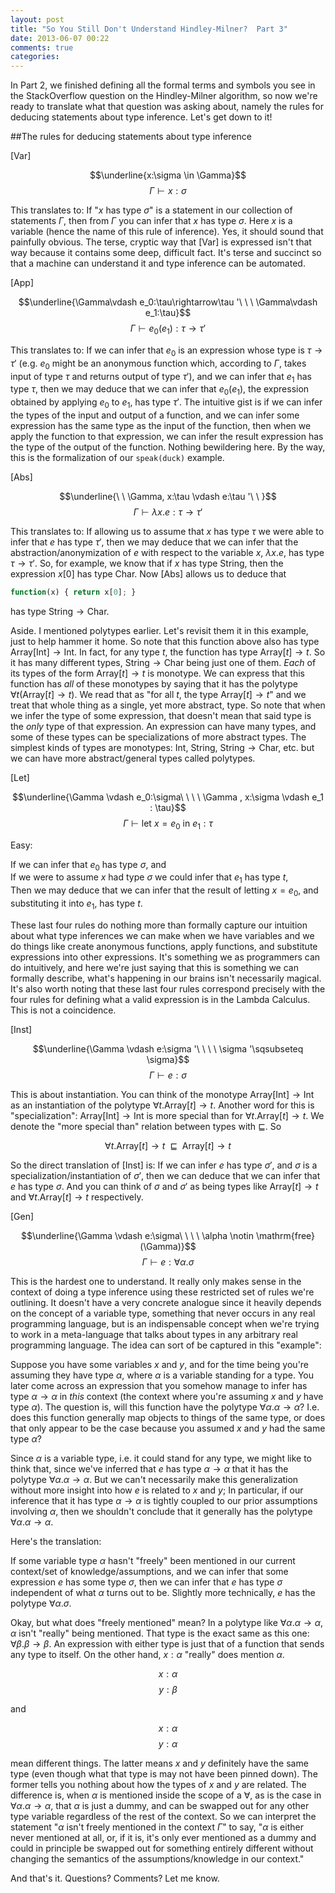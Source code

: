 ```yaml
---
layout: post
title: "So You Still Don't Understand Hindley-Milner?  Part 3"
date: 2013-06-07 00:22
comments: true
categories: 
---
```

In Part 2, we finished defining all the formal terms and symbols you see in the StackOverflow question on the Hindley-Milner algorithm, so now we're ready to translate what that question was asking about, namely the rules for deducing statements about type inference.  Let's get down to it!

##The rules for deducing statements about type inference

[Var]  

$$\underline{x:\sigma \in \Gamma}$$
$$\Gamma \vdash x:\sigma$$

This translates to: If "$x$ has type $\sigma$" is a statement in our collection of statements $\Gamma$, then from $\Gamma$ you can infer that $x$ has type $\sigma$.  Here $x$ is a variable (hence the name of this rule of inference).  Yes, it should sound that painfully obvious.  The terse, cryptic way that [Var] is expressed isn't that way because it contains some deep, difficult fact.  It's terse and succinct so that a machine can understand it and type inference can be automated.  
<!--more-->

[App]  

$$\underline{\Gamma\vdash e_0:\tau\rightarrow\tau '\ \ \ \Gamma\vdash e_1:\tau}$$
$$\Gamma\vdash e_0(e_1):\tau \rightarrow \tau '$$
  
This translates to: If we can infer that $e_0$ is an expression whose type is $\tau \rightarrow \tau '$ (e.g. $e_0$ might be an anonymous function which, according to $\Gamma$, takes input of type $\tau$ and returns output of type $\tau '$), and we can infer that $e_1$ has type $\tau$, then we may deduce that we can infer that $e_0(e_1)$, the expression obtained by applying $e_0$ to $e_1$, has type $\tau '$.  The intuitive gist is if we can infer the types of the input and output of a function, and we can infer some expression has the same type as the input of the function, then when we apply the function to that expression, we can infer the result expression has the type of the output of the function.  Nothing bewildering here.  By the way, this is the formalization of our `speak(duck)` example.  
  
[Abs]  

$$\underline{\ \ \Gamma, x:\tau \vdash e:\tau '\ \ }$$
$$\Gamma \vdash \lambda x.e:\tau \rightarrow \tau '$$
  
This translates to: If allowing us to assume that $x$ has type $\tau$ we were able to infer that $e$ has type $\tau '$, then we may deduce that we can infer that the abstraction/anonymization of $e$ with respect to the variable $x$, $\lambda x.e$, has type $\tau \rightarrow \tau '$.  So, for example, we know that if $x$ has type $\mathrm{String}$, then the expression $x[0]$ has type $\mathrm{Char}$.  Now [Abs] allows us to deduce that  

```javascript
function(x) { return x[0]; }
```

has type $\mathrm{String} \rightarrow \mathrm{Char}$.  

Aside. I mentioned polytypes earlier.  Let's revisit them it in this example, just to help hammer it home.  So note that this function above also has type $\mathrm{Array}[\mathrm{Int}] \rightarrow \mathrm{Int}$.  In fact, for any type $t$, the function has type $\mathrm{Array}[t] \rightarrow t$.  So it has many different types, $\mathrm{String} \rightarrow \mathrm{Char}$ being just one of them.  *Each* of its types of the form $\mathrm{Array}[t] \rightarrow t$ is monotype.  We can express that this function has *all* of these monotypes by saying that it has the polytype $\forall t(\mathrm{Array}[t] \rightarrow t)$.  We read that as "for all $t$, the type $\mathrm{Array}[t] \rightarrow t$" and we treat that whole thing as a single, yet more abstract, type.  So note that when we infer the type of some expression, that doesn't mean that said type is the *only* type of that expression.  An expression can have many types, and some of these types can be specializations of more abstract types.  The simplest kinds of types are monotypes: $\mathrm{Int}$, $\mathrm{String}$, $\mathrm{String} \rightarrow \mathrm{Char}$, etc. but we can have more abstract/general types called polytypes.  
  
[Let]  

$$\underline{\Gamma \vdash e_0:\sigma\ \ \ \ \Gamma , x:\sigma \vdash e_1 : \tau}$$
$$\Gamma \vdash \mbox{let } x = e_0 \mbox{ in } e_1:\tau$$ 

Easy:  
    
If we can infer that $e_0$ has type $\sigma$, and    
If we were to assume $x$ had type $\sigma$ we could infer that $e_1$ has type $t$,  
Then we may deduce that we can infer that the result of letting $x = e_0$, and substituting it into $e_1$, has type $t$.  

These last four rules do nothing more than formally capture our intuition about what type inferences we can make when we have variables and we do things like create anonymous functions, apply functions, and substitute expressions into other expressions.  It's something we as programmers can do intuitively, and here we're just saying that this is something we can formally describe, what's happening in our brains isn't necessarily magical.  It's also worth noting that these last four rules correspond precisely with the four rules for defining what a valid expression is in the Lambda Calculus.  This is not a coincidence.

[Inst]

$$\underline{\Gamma \vdash e:\sigma '\ \ \ \ \sigma '\sqsubseteq \sigma}$$
$$\Gamma \vdash e:\sigma$$

This is about instantiation.  You can think of the monotype $\mathrm{Array}[\mathrm{Int}] \rightarrow \mathrm{Int}$ as an instantiation of the polytype $\forall t. \mathrm{Array}[t] \rightarrow t$.  Another word for this is "specialization": $\mathrm{Array}[\mathrm{Int}] \rightarrow \mathrm{Int}$ is more special than for $\forall t.\mathrm{Array}[t] \rightarrow t$. We denote the "more special than" relation between types with $\sqsubseteq$.  So  

$$\forall t. \mathrm{Array}[t] \rightarrow t \ \ \sqsubseteq\ \  \mathrm{Array}[t] \rightarrow t$$  

So the direct translation of [Inst] is: If we can infer $e$ has type $\sigma '$, and $\sigma$ is a specialization/instantiation of $\sigma '$, then we can deduce that we can infer that $e$ has type $\sigma$.  And you can think of $\sigma$ and $\sigma '$ as being types like $\mathrm{Array}[t] \rightarrow t$ and $\forall t. \mathrm{Array}[t] \rightarrow t$ respectively.

[Gen]

$$\underline{\Gamma \vdash e:\sigma\ \ \ \ \alpha \notin \mathrm{free}(\Gamma)}$$
$$\Gamma \vdash e:\forall \alpha.\sigma$$

This is the hardest one to understand.  It really only makes sense in the context of doing a type inference using these restricted set of rules we're outlining.  It doesn't have a very concrete analogue since it heavily depends on the concept of a variable type, something that never occurs in any real programming language, but is an indispensable concept when we're trying to work in a meta-language that talks about types in any arbitrary real programming language.  The idea can sort of be captured in this "example":

Suppose you have some variables $x$ and $y$, and for the time being you're assuming they have type $\alpha$, where $\alpha$ is a variable standing for a type.  You later come across an expression that you somehow manage to infer has type $\alpha \rightarrow \alpha$ in *this* context (the context where you're assuming $x$ and $y$ have type $\alpha$).  The question is, will this function have the polytype $\forall \alpha. \alpha \rightarrow \alpha$?  I.e. does this function generally map objects to things of the same type, or does that only appear to be the case because you assumed $x$ and $y$ had the same type $\alpha$?  

Since $\alpha$ is a variable type, i.e. it could stand for any type, we might like to think that, since we've inferred that $e$ has type $\alpha \rightarrow \alpha$ that it has the polytype $\forall \alpha. \alpha \rightarrow \alpha$.  But we can't necessarily make this generalization without more insight into how $e$ is related to $x$ and $y$;  In particular, if our inference that it has type $\alpha \rightarrow \alpha$ is tightly coupled to our prior assumptions involving $\alpha$, then we shouldn't conclude that it generally has the polytype $\forall \alpha .\alpha \rightarrow \alpha$.

Here's the translation:

If some variable type $\alpha$ hasn't "freely" been mentioned in our current context/set of knowledge/assumptions, and we can infer that some expression $e$ has some type $\sigma$, then we can infer that $e$ has type $\sigma$ independent of what $\alpha$ turns out to be.  Slightly more technically, $e$ has the polytype $\forall \alpha . \sigma$.  

Okay, but what does "freely mentioned" mean?  In a polytype like $\forall \alpha . \alpha \rightarrow \alpha$, $\alpha$ isn't "really" being mentioned.  That type is the exact same as this one: $\forall \beta . \beta \rightarrow \beta$.  An expression with either type is just that of a function that sends any type to itself.  On the other hand, $x:\alpha$ "really" does mention $\alpha$.  

$$x:\alpha$$
$$y:\beta$$

and

$$x:\alpha$$
$$y:\alpha$$

mean different things.  The latter means $x$ and $y$ definitely have the same type (even though what that type is may not have been pinned down).  The former tells you nothing about how the types of $x$ and $y$ are related.  The difference is, when $\alpha$ is mentioned inside the scope of a $\forall$, as is the case in $\forall \alpha . \alpha \rightarrow \alpha$, that $\alpha$ is just a dummy, and can be swapped out for any other type variable regardless of the rest of the context.  So we can interpret the statement "$\alpha$ isn't freely mentioned in the context $\Gamma$" to say, "$\alpha$ is either never mentioned at all, or, if it is, it's only ever mentioned as a dummy and could in principle be swapped out for something entirely different without changing the semantics of the assumptions/knowledge in our context."  

And that's it.  Questions?  Comments?  Let me know.

